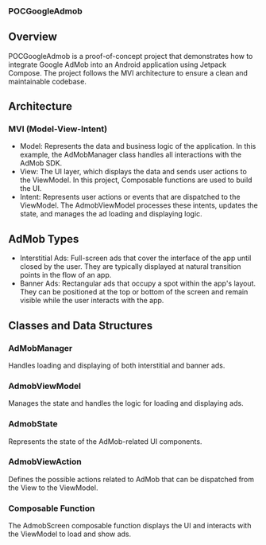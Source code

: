 ### POCGoogleAdmob

## Overview
POCGoogleAdmob is a proof-of-concept project that demonstrates how to integrate Google AdMob into an Android application using Jetpack Compose. The project follows the MVI architecture to ensure a clean and maintainable codebase.

## Architecture
### MVI (Model-View-Intent)
- Model: Represents the data and business logic of the application. In this example, the AdMobManager class handles all interactions with the AdMob SDK.
- View: The UI layer, which displays the data and sends user actions to the ViewModel. In this project, Composable functions are used to build the UI.
- Intent: Represents user actions or events that are dispatched to the ViewModel. The AdmobViewModel processes these intents, updates the state, and manages the ad loading and displaying logic.

## AdMob Types
- Interstitial Ads: Full-screen ads that cover the interface of the app until closed by the user. They are typically displayed at natural transition points in the flow of an app.
- Banner Ads: Rectangular ads that occupy a spot within the app's layout. They can be positioned at the top or bottom of the screen and remain visible while the user interacts with the app.

## Classes and Data Structures
### AdMobManager
Handles loading and displaying of both interstitial and banner ads.

### AdmobViewModel
Manages the state and handles the logic for loading and displaying ads.

### AdmobState
Represents the state of the AdMob-related UI components.

### AdmobViewAction
Defines the possible actions related to AdMob that can be dispatched from the View to the ViewModel.

### Composable Function
The AdmobScreen composable function displays the UI and interacts with the ViewModel to load and show ads.